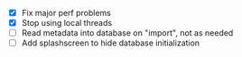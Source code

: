 - [x] Fix major perf problems
- [x] Stop using local threads
- [ ] Read metadata into database on "import", not as needed
- [ ] Add splashscreen to hide database initialization